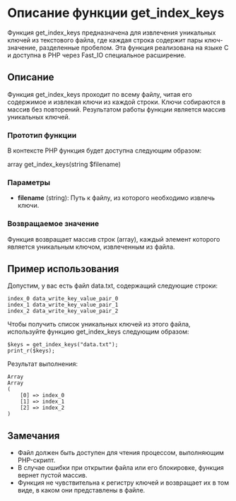 # Описание функции get_index_keys

Функция get_index_keys предназначена для извлечения уникальных ключей из текстового файла, где каждая строка содержит пары ключ-значение, разделенные пробелом. 
Эта функция реализована на языке C и доступна в PHP через Fast_IO специальное расширение.

## Описание

Функция get_index_keys проходит по всему файлу, читая его содержимое и извлекая ключи из каждой строки. Ключи собираются в массив без повторений. Результатом работы функции является массив уникальных ключей.

### Прототип функции

В контексте PHP функция будет доступна следующим образом:

array get_index_keys(string $filename)


### Параметры

- **filename** (string): Путь к файлу, из которого необходимо извлечь ключи.

### Возвращаемое значение

Функция возвращает массив строк (array), каждый элемент которого является уникальным ключом, извлеченным из файла.

## Пример использования

Допустим, у вас есть файл data.txt, содержащий следующие строки:
```
index_0 data_write_key_value_pair_0
index_1 data_write_key_value_pair_1
index_2 data_write_key_value_pair_2
```

Чтобы получить список уникальных ключей из этого файла, используйте функцию get_index_keys следующим образом:
```
$keys = get_index_keys("data.txt");
print_r($keys);
```

Результат выполнения:
```
Array
Array
(
    [0] => index_0
    [1] => index_1
    [2] => index_2
)

```

## Замечания

- Файл должен быть доступен для чтения процессом, выполняющим PHP-скрипт.
- В случае ошибки при открытии файла или его блокировке, функция вернет пустой массив.
- Функция не чувствительна к регистру ключей и возвращает их в том виде, в каком они представлены в файле.
